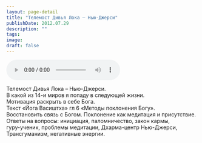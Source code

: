 ```yaml
---
layout: page-detail
title: "Телемост Дивья Лока – Нью-Джерси"
publishDate: 2012.07.29
description: ""
tags:
image:
draft: false
---
```


<audio title="2012.07.29 - Телемост Дивья Лока – Нью-Джерси.mp3" src="https://filer-api.advayta.org/v1.0/public/files/74936" controls=""></audio>

 Телемост Дивья Лока – Нью-Джерси.  
 В какой из 14-и миров я попаду в следующей жизни.  
 Мотивация раскрыть в себе Бога.   
 Текст «Йога Васиштха» гл 6 «Методы поклонения Богу».  
 Восстановить связь с Богом. Поклонение как медитация и присутствие.  
 Ответы на вопросы: инициация, паломничество, закон кармы,  
 гуру-ученик, проблемы медитации, Дхарма-центр Нью-Джерси,  
 Трансгуманизм, негативные энергии.  

  
